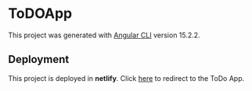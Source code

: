 # ToDOApp

This project was generated with [Angular CLI](https://github.com/angular/angular-cli) version 15.2.2.

## Deployment

This project is deployed in <b>netlify</b>. Click <a href="https://angular15-todo-application.netlify.app/">here</a> to redirect to the ToDo App.
